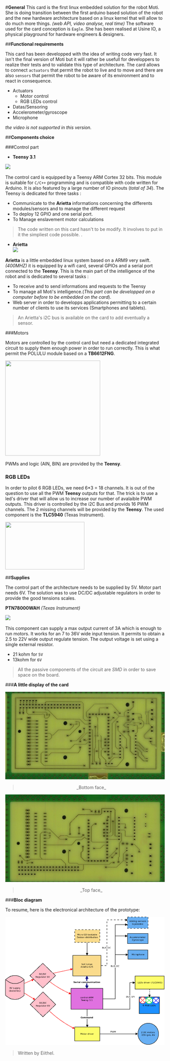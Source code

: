 

#**General**
This card is the first linux embedded solution for the robot Moti. She is doing transition between the first arduino based solution of the robot and the new hardware architecture based on a linux kernel that will allow to do much more things.
_(web API, video analyse, real time)_
The software used for the card conception is `Eagle`.
She has been realised at Usine IO, a physical playground for hardware engineers & designers.

##**Functional requirements**

This card has been developped with the idea of writing code very fast. It isn't the final version of Moti but it will rather be usefull for developpers to realize their tests and to validate this type of architecture.
The card allows to connect `actuators` that permit the robot to live and to move and there are also `sensors` that permit the robot to be aware of its environment and to react in consequence.

* Actuators
  * Motor control
  * RGB LEDs control
*  Datas/Sensoring
  *  Accelerometer/gyroscope
  *  Microphone

_the video is not supported in this version._

##**Components choice**

###Control part

* **Teensy 3.1**  
  
  
![](https://github.com/eiithel/pcb/blob/master/Images/teensy.png)

The control card is equipped by a Teensy ARM Cortex 32 bits.
This module is suitable for `C/C++` programming and is compatible with code written for Arduino.
It is also featured by a large number of IO pinouts (_total of 34_). The Teensy is dedicated for three tasks :

*  Communicate to the **Arietta** informations concerning the differents modules/sensors and to manage the different request 
* To deploy 12 GPIO and one serial port.
* To Manage enslavement motor calculations  

>The code written on this card hasn't to be modify. It involves to put in it the simpliest code possible.
.

   * **Arietta**  
![](http://www.acmesystems.it/products/ARIETTA-G25.jpg)  

**Arietta** is a little embedded linux system based on a ARM9 very swift. _(400MHZ)_ it is equipped by a wifi card, several GPIOs and a serial port connected to the **Teensy**.  This is the main part of the intelligence of the robot and is dedicated to several tasks :

  * To receive and to send informations and requests to the Teensy
  * To manage all Moti's intelligence.(_This part can be developped on a computer before to be embedded on the card_).
  * Web server in order to developps applications permitting to a certain number of clients to use its services (Smartphones and tablets).

>An  Arietta's i2C bus is available on the card to add eventually a sensor.


###Motors

Motors are controlled by the control card but need a dedicated integrated circuit to supply them enough power in order to run correctly.
This is what permit the POLULU module based on a **TB6612FNG**.


<img src="http://www.robotshop.com/media/catalog/product/cache/1/image/800x800/9df78eab33525d08d6e5fb8d27136e95/p/o/pololu-dual-dc-motor-driver-1a-4-5v-3-5v-tb6612fng-4_1.jpg" width="300" height="300"/>

PWMs and logic (AIN, BIN) are provided by the **Teensy**.

### **RGB LEDs**

In order to pilot 6 RGB LEDs, we need 6*3 = 18 channels.
It is out of the question to use all the PWM **Teensy** outputs for that.
The trick is to use a led's driver that will allow us to increase our number of avalaible PWM outputs. This driver is controlled by the i2C Bus and provids 16 PWM channels.
The 2 missing channels will be provided by the **Teensy**.
The used component is the **TLC5940** (Texas Instrument).

<img src="http://www.ti.com/graphics/folders/partimages/TLC5940.jpg" width="250" height="150"/>
 

##**Supplies**

The control part of the architecture needs to be supplied by 5V.
Motor part needs 6V.
The solution was to use DC/DC adjustable regulators in order to provide the good tensions scales.

**PTN78000WAH** _(Texas Instrument)_

![](http://uk.farnell.com/productimages/standard/en_GB/1564908-40.jpg)

This component can supply a max output current of 3A which is enough to run motors.
It works for an 7 to 36V wide input tension.
It permits to obtain a 2.5 to 22V wide output regulate tension.
The output voltage is set using a single external resistor.

* 21 kohm for `5V`
* 13kohm for `6V`
 
>All the passive components of the circuit are _SMD_ in order to save space on the board.

###**A little display of the card**

![image](https://github.com/eiithel/PCB_english/blob/master/Images/PCB_bottom.jpg)
> <center>_Bottom face_</center>

![image2](https://github.com/eiithel/PCB_english/blob/master/Images/pcb_top.jpg)
><center>_Top face_</center>


###__Bloc diagram__

To resume, here is the electronical architecture of the prototype:

![](https://github.com/eiithel/PCB_english/blob/master/Images/english.png)

> Written by Eiithel.



